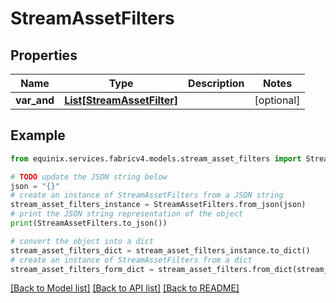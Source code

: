 # StreamAssetFilters


## Properties

Name | Type | Description | Notes
------------ | ------------- | ------------- | -------------
**var_and** | [**List[StreamAssetFilter]**](StreamAssetFilter.md) |  | [optional] 

## Example

```python
from equinix.services.fabricv4.models.stream_asset_filters import StreamAssetFilters

# TODO update the JSON string below
json = "{}"
# create an instance of StreamAssetFilters from a JSON string
stream_asset_filters_instance = StreamAssetFilters.from_json(json)
# print the JSON string representation of the object
print(StreamAssetFilters.to_json())

# convert the object into a dict
stream_asset_filters_dict = stream_asset_filters_instance.to_dict()
# create an instance of StreamAssetFilters from a dict
stream_asset_filters_form_dict = stream_asset_filters.from_dict(stream_asset_filters_dict)
```
[[Back to Model list]](../README.md#documentation-for-models) [[Back to API list]](../README.md#documentation-for-api-endpoints) [[Back to README]](../README.md)


